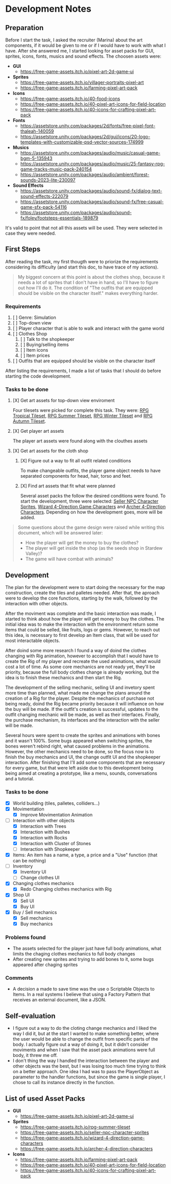 # Development Notes

## Preparation

Before I start the task, I asked the recruiter (Marina) about the art components, if it would be given to me or if I would have to work with what I have. After she answered me, I started looking for asset packs for GUI, sprites, icons, fonts, musics and sound effects. The choosen assets were:

- **GUI**
    - https://free-game-assets.itch.io/pixel-art-2d-game-ui
- **Sprites**
    - https://free-game-assets.itch.io/villager-portraits-pixel-art
    - https://free-game-assets.itch.io/farming-pixel-art-pack
- **Icons**
    - https://free-game-assets.itch.io/40-food-icons
    - https://free-game-assets.itch.io/40-pixel-art-icons-for-field-location
    - https://free-game-assets.itch.io/40-icons-for-crafting-pixel-art-pack
- **Fonts**
    - https://assetstore.unity.com/packages/2d/fonts/free-pixel-font-thaleah-140059
    - https://assetstore.unity.com/packages/2d/gui/icons/20-logo-templates-with-customizable-psd-vector-sources-174999
- **Musics**
    - https://assetstore.unity.com/packages/audio/music/casual-game-bgm-5-135943
    - https://assetstore.unity.com/packages/audio/music/25-fantasy-rpg-game-tracks-music-pack-240154
    - https://assetstore.unity.com/packages/audio/ambient/forest-sounds-2023-lite-230097
- **Sound Effects**
    - https://assetstore.unity.com/packages/audio/sound-fx/dialog-text-sound-effects-222079
    - https://assetstore.unity.com/packages/audio/sound-fx/free-casual-game-sfx-pack-54116
    - https://assetstore.unity.com/packages/audio/sound-fx/foley/footsteps-essentials-189879

It's valid to point that not all this assets will be used. They were selected in case they were needed.

## First Steps

After reading the task, my first thougth were to priorize the requirements considering its difficulty (and start this doc, to have trace of my actions).

> My biggest concern at this point is about the clothes shop, because it needs a lot of sprites that I don't have in hand, so I'll have to figure out how I'll do it. The condition of "The outfits that are equipped should be visible on the character itself." makes everything harder.

### Requirements

1. [ ] Genre: Simulation
2. [ ] Top-down view
3. [ ] Player character that is able to walk and interact with the game world
4. [ ] Clothes Shop
    1. [ ] Talk to the shopkeeper
    2. [ ] Buying/selling items
    3. [ ] Item icons 
    4. [ ] Item prices
5. [ ] Outfits that are equipped should be visible on the character itself

After listing the requirements, I made a list of tasks that I should do before starting the code development.

### Tasks to be done

1. [X] Get art assets for top-down view enviroment

    Four tilesets were picked for complete this task. They were: [RPG Tropical Tileset](https://free-game-assets.itch.io/rpg-tropical-tileset), [RPG Summer Tileset](https://free-game-assets.itch.io/rpg-summer-tileset), [RPG Winter Tileset](https://free-game-assets.itch.io/rpg-winter-tileset) and [RPG Autumn Tileset](https://free-game-assets.itch.io/rpg-autumn-tileset).

2. [X] Get player art assets

    The player art assets were found along with the clouthes assets

3. [X] Get art assets for the cloth shop
    1. [X] Figure out a way to fit all outfit related conditions

        To make changeable outfits, the player game object needs to have separated components for head, hair, torso and feet. 

    2. [X] Find art assets that fit what were planned

        Several asset packs the follow the desired conditions were found. To start the development, three were selected: [Seller NPC Character Sprites](https://free-game-assets.itch.io/seller-npc-character-sprites), [Wizard 4-Direction Game Characters](https://free-game-assets.itch.io/wizard-4-direction-game-characters) and [Archer 4-Direction Characters](https://free-game-assets.itch.io/archer-4-direction-characters). Depending on   how the development goes, more will be added.

> Some questions about the game design were raised while writing this document, which will be answered later:
> - How the player will get the money to buy the clothes?
> - The player will get inside the shop (as the seeds shop in Stardew Valley)?
> - The game will have combat with animals?

## Development

The plan for the development were to start doing the necessary for the map construction, create the tiles and palletes needed. After that, the aproach were to develop the core functions, starting by the walk, followed by the interaction with other objects.

After the moviment was complete and the basic interaction was made, I started to think about how the player will get money to buy the clothes. The initial idea was to make the interaction with the environment return some items that could be selled, like fruits, logs or gems. However, to reach out this idea, is necessary to first develop an Item class, that will be used for most interactable objects.

After doind some more research I found a way of doind the clothes changing with Rig animation, however to accomplish that I would have to create the Rig of my player and recreate the used animations, what would cost a lot of time. As some core mechanics are not ready yet, they'll be priority, because the full body clothes change is already working, but the idea is to finish these mechanics and then start the Rig.

The development of the selling mechanic, selling UI and invetory spent more time than planned, what made me change the plans around the creation of a Rig for the player. Despite the mechanics of purchase not being ready, doind the Rig became priority because it will influence on how the buy will be made. If the outfit's creation is successful, updates to the outfit changing mechanic will be made, as well as their interfaces. Finally, the purchase mechanism, its interfaces and the interaction with the seller will be made.

Several hours were spent to create the sprites and animations with bones and it wasn't 100%. Some bugs appeared when switching sprites, the bones weren't rebind right, what caused problems in the animations. However, the other mechanics need to be done, so the focus now is to finish the buy mechanics and UI, the change outfit UI and the shopkeeper interaction. After finishing that I'll add some components that are necessary for every game, but that were left aside due to this development being being aimed at creating a prototype, like a menu, sounds, conversations and a tutorial.


### Tasks to be done

- [X] World building (tiles, palletes, colliders...)
- [X] Movimentation
    - [X] Improve Movimentation Animation
- [ ] Interaction with other objects
    - [X] Interaction with Trees
    - [X] Interaction with Bushes
    - [X] Interaction with Rocks
    - [X] Interaction with Cluster of Stones
    - [ ] Interaction with Shopkeeper
- [X] Items: An item has a name, a type, a price and a "Use" function (that can be nothing)
- [ ] Inventory
    - [X] Inventory UI
    - [ ] Change clothes UI
- [X] Changing clothes mechanics
    - [X] Redo Changing clothes mechanics with Rig
- [X] Shop UI
    - [X] Sell UI
    - [X] Buy UI
- [X] Buy / Sell mechanics
    - [X] Sell mechanics
    - [X] Buy mechanics

### Problems found

- The assets selected for the player just have full body animations, what limits the chaging clothes mechanics to full body changes
- After creating new sprites and trying to add bones to it, some bugs appeared after chaging sprites

### Comments

- A decision a made to save time was the use o Scriptable Objects to Items. In a real systems I believe that using a Factory Pattern that receives an external document, like a JSON.

## Self-evaluation

- I figure out a way to do the cloting change mechanics and I liked the way I did it, but at the start I wanted to make something better, where the user would be able to change the outfit from specific parts of the body. I actually figure out a way of doing it, but it didn't consider moviments and when I saw that the asset pack animations were full body, it threw me off.
- I don't thing the way I handled the interaction between the player and other objects was the best, but I was losing too much time trying to think on a better approach. One idea I had was to pass the PlayerObject as parameter to the handler functions, but since the game is single player, I chose to call its instance directly in the function.

## List of used Asset Packs

- **GUI**
    - https://free-game-assets.itch.io/pixel-art-2d-game-ui
- **Sprites**
    - https://free-game-assets.itch.io/rpg-summer-tileset
    - https://free-game-assets.itch.io/seller-npc-character-sprites
    - https://free-game-assets.itch.io/wizard-4-direction-game-characters
    - https://free-game-assets.itch.io/archer-4-direction-characters
- **Icons**
    - https://free-game-assets.itch.io/farming-pixel-art-pack
    - https://free-game-assets.itch.io/40-pixel-art-icons-for-field-location
    - https://free-game-assets.itch.io/40-icons-for-crafting-pixel-art-pack

